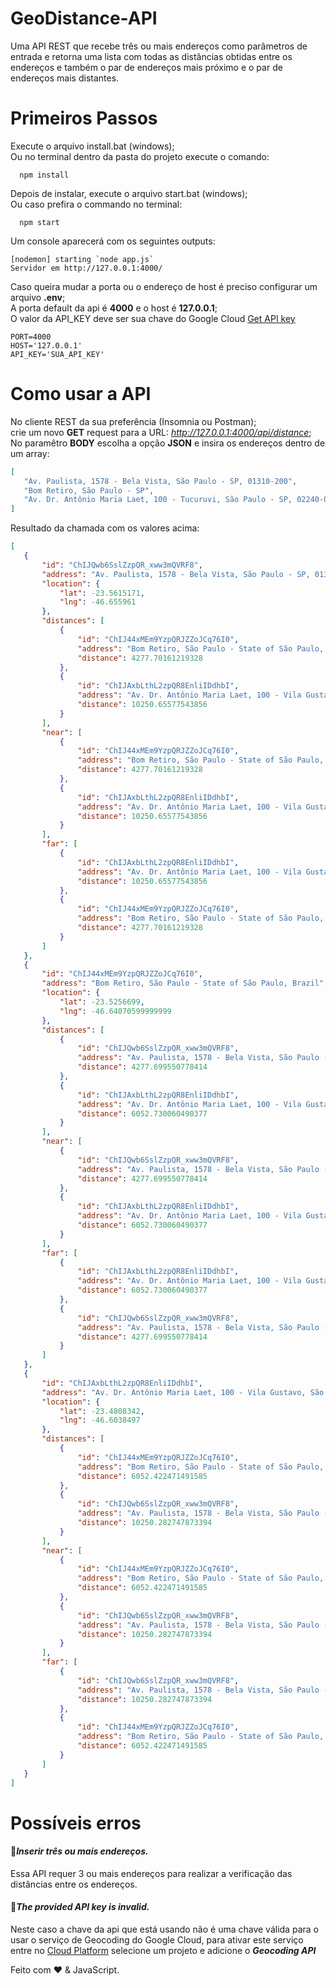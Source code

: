 # GeoDistance-API
 Uma API REST que recebe três ou mais endereços como parâmetros de entrada e retorna uma lista com todas as distâncias obtidas entre os endereços e também o par de endereços mais próximo e o par de endereços mais distantes.

# Primeiros Passos
 Execute o arquivo install.bat (windows);</br>
 Ou no terminal dentro da pasta do projeto execute o comando:
```
  npm install
```

 Depois de instalar, execute o arquivo start.bat (windows);</br>
 Ou caso prefira o commando no terminal:
```
  npm start
```

 Um console aparecerá com os seguintes outputs:
 ```
[nodemon] starting `node app.js`
 Servidor em http://127.0.0.1:4000/
 ```

 Caso queira mudar a porta ou o endereço de host é preciso configurar um arquivo <b>.env</b>;</br>
 A porta default da api é <b>4000</b> e o host é <b>127.0.0.1</b>;</br>
 O valor da API_KEY deve ser sua chave do Google Cloud <a href='https://developers.google.com/maps/documentation/geocoding/get-api-key'>Get API key</a>

 ```
PORT=4000
HOST='127.0.0.1'
API_KEY='SUA_API_KEY'
 ```

# Como usar a API
 No cliente REST da sua preferência (Insomnia ou Postman);</br>
 crie um novo <b>GET</b> request para a URL: <i>http://127.0.0.1:4000/api/distance</i>;</br>
 No paramêtro <b>BODY</b> escolha a opção <b>JSON</b> e insira os endereços dentro de um array:
 ```json
 [
	"Av. Paulista, 1578 - Bela Vista, São Paulo - SP, 01310-200",
	"Bom Retiro, São Paulo - SP",
	"Av. Dr. Antônio Maria Laet, 100 - Tucuruvi, São Paulo - SP, 02240-000"
]
 ```
 Resultado da chamada com os valores acima:
 ```json
 [
	{
		"id": "ChIJQwb6SslZzpQR_xww3mQVRF8",
		"address": "Av. Paulista, 1578 - Bela Vista, São Paulo - SP, 01310-200, Brazil",
		"location": {
			"lat": -23.5615171,
			"lng": -46.655961
		},
		"distances": [
			{
				"id": "ChIJ44xMEm9YzpQRJZZoJCq76I0",
				"address": "Bom Retiro, São Paulo - State of São Paulo, Brazil",
				"distance": 4277.70161219328
			},
			{
				"id": "ChIJAxbLthL2zpQR8EnliIDdhbI",
				"address": "Av. Dr. Antônio Maria Laet, 100 - Vila Gustavo, São Paulo - SP, 02240-000, Brazil",
				"distance": 10250.65577543856
			}
		],
		"near": [
			{
				"id": "ChIJ44xMEm9YzpQRJZZoJCq76I0",
				"address": "Bom Retiro, São Paulo - State of São Paulo, Brazil",
				"distance": 4277.70161219328
			},
			{
				"id": "ChIJAxbLthL2zpQR8EnliIDdhbI",
				"address": "Av. Dr. Antônio Maria Laet, 100 - Vila Gustavo, São Paulo - SP, 02240-000, Brazil",
				"distance": 10250.65577543856
			}
		],
		"far": [
			{
				"id": "ChIJAxbLthL2zpQR8EnliIDdhbI",
				"address": "Av. Dr. Antônio Maria Laet, 100 - Vila Gustavo, São Paulo - SP, 02240-000, Brazil",
				"distance": 10250.65577543856
			},
			{
				"id": "ChIJ44xMEm9YzpQRJZZoJCq76I0",
				"address": "Bom Retiro, São Paulo - State of São Paulo, Brazil",
				"distance": 4277.70161219328
			}
		]
	},
	{
		"id": "ChIJ44xMEm9YzpQRJZZoJCq76I0",
		"address": "Bom Retiro, São Paulo - State of São Paulo, Brazil",
		"location": {
			"lat": -23.5256699,
			"lng": -46.64070599999999
		},
		"distances": [
			{
				"id": "ChIJQwb6SslZzpQR_xww3mQVRF8",
				"address": "Av. Paulista, 1578 - Bela Vista, São Paulo - SP, 01310-200, Brazil",
				"distance": 4277.699550778414
			},
			{
				"id": "ChIJAxbLthL2zpQR8EnliIDdhbI",
				"address": "Av. Dr. Antônio Maria Laet, 100 - Vila Gustavo, São Paulo - SP, 02240-000, Brazil",
				"distance": 6052.730060490377
			}
		],
		"near": [
			{
				"id": "ChIJQwb6SslZzpQR_xww3mQVRF8",
				"address": "Av. Paulista, 1578 - Bela Vista, São Paulo - SP, 01310-200, Brazil",
				"distance": 4277.699550778414
			},
			{
				"id": "ChIJAxbLthL2zpQR8EnliIDdhbI",
				"address": "Av. Dr. Antônio Maria Laet, 100 - Vila Gustavo, São Paulo - SP, 02240-000, Brazil",
				"distance": 6052.730060490377
			}
		],
		"far": [
			{
				"id": "ChIJAxbLthL2zpQR8EnliIDdhbI",
				"address": "Av. Dr. Antônio Maria Laet, 100 - Vila Gustavo, São Paulo - SP, 02240-000, Brazil",
				"distance": 6052.730060490377
			},
			{
				"id": "ChIJQwb6SslZzpQR_xww3mQVRF8",
				"address": "Av. Paulista, 1578 - Bela Vista, São Paulo - SP, 01310-200, Brazil",
				"distance": 4277.699550778414
			}
		]
	},
	{
		"id": "ChIJAxbLthL2zpQR8EnliIDdhbI",
		"address": "Av. Dr. Antônio Maria Laet, 100 - Vila Gustavo, São Paulo - SP, 02240-000, Brazil",
		"location": {
			"lat": -23.4808342,
			"lng": -46.6038497
		},
		"distances": [
			{
				"id": "ChIJ44xMEm9YzpQRJZZoJCq76I0",
				"address": "Bom Retiro, São Paulo - State of São Paulo, Brazil",
				"distance": 6052.422471491585
			},
			{
				"id": "ChIJQwb6SslZzpQR_xww3mQVRF8",
				"address": "Av. Paulista, 1578 - Bela Vista, São Paulo - SP, 01310-200, Brazil",
				"distance": 10250.282747873394
			}
		],
		"near": [
			{
				"id": "ChIJ44xMEm9YzpQRJZZoJCq76I0",
				"address": "Bom Retiro, São Paulo - State of São Paulo, Brazil",
				"distance": 6052.422471491585
			},
			{
				"id": "ChIJQwb6SslZzpQR_xww3mQVRF8",
				"address": "Av. Paulista, 1578 - Bela Vista, São Paulo - SP, 01310-200, Brazil",
				"distance": 10250.282747873394
			}
		],
		"far": [
			{
				"id": "ChIJQwb6SslZzpQR_xww3mQVRF8",
				"address": "Av. Paulista, 1578 - Bela Vista, São Paulo - SP, 01310-200, Brazil",
				"distance": 10250.282747873394
			},
			{
				"id": "ChIJ44xMEm9YzpQRJZZoJCq76I0",
				"address": "Bom Retiro, São Paulo - State of São Paulo, Brazil",
				"distance": 6052.422471491585
			}
		]
	}
]
 ```
 # Possíveis erros
  <h4>🐞<i>Inserir três ou mais endereços.</i></h4>
 Essa API requer 3 ou mais endereços para realizar a verificação das distâncias entre os endereços.</br>
  <h4>🐞<i>The provided API key is invalid.</i></h4>
 Neste caso a chave da api que está usando não é uma chave válida para o usar o serviço de Geocoding do Google Cloud, para ativar este serviço entre no <a href='https://console.cloud.google.com/google/maps-apis/api-list'>Cloud Platform</a> selecione um projeto e adicione o <i><b>Geocoding API</b></i>
 
 Feito com :heart: & JavaScript.
